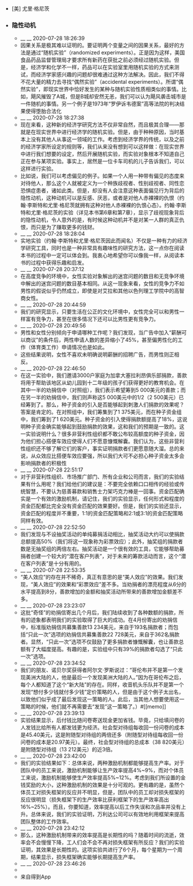 - [美] 尤里·格尼茨
- ### 隐性动机
    - __ __ 2020-07-28 18:26:39
    - 因果关系是极其难以证明的。要证明两个变量之间的因果关系，最好的方法是通过“随机实验”（randomized experiments）。正是因为这样，美国食品药品监督管理局才要求所有新药在获批之前必须经过随机实验。但是，经济学和化学不一样，药品可以在实验室里用随机实验的方式来测试，而经济学家感兴趣的问题却很难通过这种方法解决。因此，我们不得不花大量的精力去寻找“偶然实验”（accidental experiments）。所谓“偶然实验”，即现实世界中恰好发生的某种与随机实验性质相类似的事情。比如，飓风摧毁了A城，但是B城却安然无恙，我们可以认为飓风袭击城市是一件随机的事情。另一个例子是1973年“罗伊诉韦德案”高等法院的判决结果使得堕胎合法化
    - __ __ 2020-07-28 18:27:38
    - 现在来看，这种新的经济学研究方法不仅非常自然，而且极其合理——那就是在现实世界中进行经济学的随机实验。但是，由于种种原因，当时基本上没有其他人从事这一领域的工作。考虑到经济学界的传统，以及之前的经济学家所设定的规则等，我们从来没有想到可以这样做：在现实世界中进行我们想要的设定，然后开展随机实验，而实验对象根本不知道自己正在参与某项实验。事实上，居然是一位卡车司机的儿子告诉我们，可以这样进行实验。
    - 比如说，我们可以考虑偏见的例子。如果一个人用一种带有偏见的态度来对待他人，那么这个人就被定义为一个种族歧视者、性别歧视者、同性恋恐惧症患者，诸如此类。但是，却没有人会注意这种表面偏见行为背后的隐性动机，这种动机可以是反感、厌恶，或者是对他人赤裸裸的仇恨（约翰·李斯特和尤里·格尼茨就拥有这种对他人赤裸裸的仇恨心态）。约翰·李斯特和尤里·格尼茨的实验（详见本书第6章和第7章），显示了歧视现象背后的隐性动机，令人意外的是，有时候这种动机并不是对某一人群的真正仇恨，而只是为了赚取更多的钱财。
    - __ __ 2020-07-28 18:28:04
    - 实地实验（约翰·李斯特和尤里·格尼茨因此而闻名）不仅是一种有力的经济学研究工具，同时也是一种非常具有趣味性的研究方法，这一点你在阅读本书的过程中一定可以体会到。我衷心地希望你可以像我一样，从阅读本书的过程中获得乐趣和启发。
    - __ __ 2020-07-28 20:37:12
    - 在高度竞争的环境中，女性实验对象解出的迷宫问题的数目和无竞争环境中解出的迷宫问题的数目基本相同。从这一现象来看，女性的竞争力不如男性的假说似乎仍然成立，即使是对艾拉和其他以色列理工学院中的高智商女性。
    - __ __ 2020-07-28 20:44:59
    - 我们的研究显示，只要生活在公正的文化环境中，女性完全可以和男性一样富有竞争力，甚至在很多情况下还可以比男性更有竞争力。
    - __ __ 2020-07-28 20:49:56
    - 男性和女性分别倾向于申请哪种工作呢？我们发现，当广告中加入“薪酬可以商议”的条件后，两性申请人数的差异缩小了45%，甚至偏男性化的工作（体育类工作）申请情况也是如此。
    - 这些结果说明，女性不喜欢未明确说明薪酬的招聘广告，而男性则正相反。
    - __ __ 2020-07-28 22:46:50
    - 在这一实验中，我们邀请3000户家庭为加拿大塞拉利昂俱乐部捐款，善款将用于帮助该地区从幼儿园到十二年级的孩子们获得更好的教育机会。在其中一半的劝捐信中（对照组），我们表示希望筹到5 000美元的善款；而在另一半的劝捐信中，我们则声称这5 000美元中的1/2（2 500美元）已经筹到了。那么，种子资金的引入是否能够起到刺激人们捐款的效果呢？答案是肯定的。在对照组中，我们筹集到了1 375美元，而在种子资金组中，我们筹到了1 620美元。种子资金的引入使得捐款额提高了18%，这说明种子资金确实能够起到鼓励捐款的效果，这和我们的预期是一致的。这一实验说明什么？很多非营利性组织都不敢公布较高额度的种子资金，因为他们担心搭便车效应使得人们不愿意慷慨解囊。我们认为，这些非营利性组织还不够了解它们的客户，事实证明捐款者们更愿意随大溜。总的来说，从众效应比搭便车效应要强，所以我们大可不必担心种子资金太多会影响捐款者的积极性
    - __ __ 2020-07-28 22:51:17
    - 对于非营利性组织、市场推广部门、所有企业和公司而言，我们的实验结果有什么用呢？我们给他们的建议是：不要完全依赖口口相传的经验或传统智慧，不要认为慈善募款和销售士力架巧克力棒是一回事。资金匹配确实是一个有效的激励机制，请记住，我们的实验显示，任何形式和程度的资金匹配都比完全没有资金匹配的效果要好。但是，我们的实验还显示，资金匹配的程度并不重要，1∶1的资金匹配策略和2∶1或3∶1的资金匹配策略同样有效。
    - __ __ 2020-07-28 22:52:50
    - 我们发现与不设抽奖活动的单纯募捐活动相比，抽奖活动大约可以使捐款总额提高50%（我们将这一现象称为彩票效应）；此外，抽奖组的捐款者数是无抽奖组的两倍左右。抽奖活动是一个很有效的工具，它能够帮助募捐者创建一个较大的“潜在客户列表”，对于未来的筹款活动而言，这个“潜在客户列表”是十分有用的。
    - __ __ 2020-07-28 22:53:35
    - “美人效应”的存在并不稀奇，真正有意思的是“美人效应”的效果。我们发现，“美人效应”的效果和“彩票效应”差不多。当劝捐者的漂亮程度从6分的水平提高到8分，善款增加的金额和抽奖活动所带来的善款增加金额差不多。
    - __ __ 2020-07-28 23:23:07
    - 这批“奇怪”的劝捐信寄出几个月后，我们陆续收到了各种数额的捐款，所有的迹象都表明我们的实验取得了巨大的成功。在4月份寄出的劝捐信中，标准版劝捐信共募集善款13 234美元，来自于193名捐款者；而包括“只此一次”选项的劝捐信共募集善款22 728美元，来自于362名捐款者。显然，“只此一次”选项不仅鼓励了更多捐款者慷慨解囊，也让善款总额有了大幅度提高。有趣的是，实验组中只有39%的捐款者勾选了“只此一次”选项。
    - __ __ 2020-07-28 23:34:52
    - 我们的朋友、诺贝尔奖获得者阿尔文·罗斯说过：“哥伦布并不是第一个发现美洲大陆的人，他是最后一个发现美洲大陆的人。”因为在哥伦布之后，每个人都知道了这个“新大陆”的存在。同样，收音机头乐队并不是第一个发现“想付多少钱就付多少钱”定价策略的人，但是由于这个例子太出名，以致他们似乎成了最后发现这一策略的人。此后，当其他人想要使用这一策略的时候，他们就不再需要去“发现”这一策略了。）#[[memo]]
    - __ __ 2020-07-28 23:39:13
    - 实验结果显示，后付钱比随问卷寄送现金更加省钱。毕竟，只给填问卷的人发钱比给所有人都发钱更为经济。社会型对待组每收回一份问卷的成本是45.40美元，这是附随型对待组的两倍还多（附随型对待组每收回一份问卷的成本是20.97美元）。最终，社会型对待组的总成本（38 820美元）是附随型对待组（13 212美元）的近3倍。
    - __ __ 2020-07-28 23:42:00
    - 我们的实验结果如下：总体来说，两种激励机制都能够提高生产率。对于团队中的员工来说，激励机制能够让生产效率提高4%~9%，而对个体员工来说，激励机制能够使生产效率提高5%~12%。考虑到我们所设置的金钱奖励的大小，这种激励机制的效果是十分可观的。更有趣的是，虽然个体员工对损失框架的反应并不明显，但是，团队中的员工却对损失框架的反应很明显（损失框架下的生产效率比获利框架下的生产效率高出16%~25%）。而且，你要知道，效率提高以后工作失误和次品率并没有上升。总体来说，我们的实验证明，万利达公司可以有效地利用框架来提高团队整体的工作效率。
    - __ __ 2020-07-28 23:42:12
    - 那么，这种激励机制带来的效率提高是长期性的吗？随着时间的流逝，效率会不会慢慢下降，工人们会不会不再对损失框架有所反应？我们的实验证明，其效果是长期性的。这项实验共进行了6个月，每个星期为一个周期，结果显示，损失框架确实能够长期提高生产率。
    - __ __ 2020-07-28 23:46:26
    - 
    - 来自得到App
